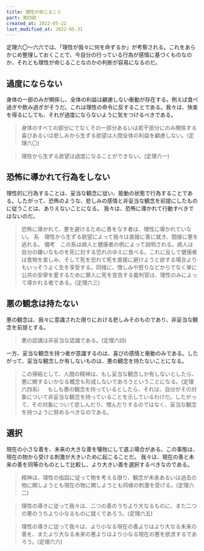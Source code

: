 ```yaml
---
title: 理性が命じること
part: 第四部
created_at: 2022-05-22
last_modified_at: 2022-05-31
---
```


定理六〇～六六では、「理性が我々に何を命ずるか」が考察される。これをあらかじめ整理しておくことで、今自分の行っている行為が感情に基づくものなのか、それとも理性が命じることなのかの判断が容易になるのだ。

## 過度にならない

身体の一部のみが関係し、全体の利益は顧慮しない衝動が存在する。例えば食べ過ぎや飲み過ぎがそうだ。これは理性の命令に反することである。我々は、快楽を得るにしても、それが過度にならないように気をつけるべきである。

>身体のすべての部分にでなくその一部分あるいは若干部分にのみ関係する喜びあるいは悲しみから生ずる欲望は人間全体の利益を顧慮しない。(定理六〇)

>理性から生ずる欲望は過度になることができない。(定理六一)

## 恐怖に導かれて行為をしない

理性的に行為することは、妥当な観念に従い、能動の状態で行為することである。したがって、恐怖のような、悲しみの感情と非妥当な観念を前提にしたものに従うことは、ありえないことになる。
我々は、恐怖に導かれて行動すべきではないのだ。

>恐怖に導かれて、悪を避けるために善をなす者は、理性に導かれていない。
>系　理性から生ずる欲望によって我々は直接に善に就き、間接に悪を逃れる。
>備考　この系は病人と健康者の例によって説明される。病人は自分の嫌いなものを死に対する恐れのゆえに食べる。これに反して健康者は食物を楽しみ、そして死を恐れて死を直接に避けようと欲する場合よりもいっそうよく生を享受する。同様に、憎しみや怒りなどからでなく単に公共の安寧を愛するために罪人に死を宣告する裁判官は、理性のみによって導かれる者である。(定理六三)

## 悪の観念は持たない

悪の観念は、我々に意識された限りにおける悲しみそのものであり、非妥当な観念を前提とする。

>悪の認識は非妥当な認識である。(定理六四)

一方、妥当な観念を持つ者が意識するのは、喜びの感情と衝動のみである。したがって、妥当な観念しか有しないものは、悪の観念を持たないことになる。

>この帰結として、人間の精神は、もし妥当な観念しか有しないとしたら、悪に関するいかなる概念も形成しないであろうということになる。(定理六四系)
　
もしも悪の観念を持っているとしたら、それは、自分がその対象について非妥当な観念を持っていることを示しているわけだ。したがって、その対象について悲しんだり、憎んだりするのではなく、妥当な観念を持つように努めるべきなのである。

## 選択

現在の小さな善を、未来の大きな善を犠牲にして選ぶ場合がある。この事態は、現在の物から受ける刺激が大きいために起こることだ。
我々は、現在の善と未来の善を同等のものとして比較し、より大きい善を選択するべきなのである。

>精神は、理性の指図に従って物を考える限り、観念が未来あるいは過去の物に関しようとも現在の物に関しようとも同様の刺激を受ける。(定理六二)

>理性の導きに従って我々は、二つの善のうちより大なるものに、また二つの悪のうちより小なるものに就くであろう。(定理六五)

>理性の導きに従って我々は、より小なる現在の善よりはより大なる未来の善を、またより大なる未来の悪よりはより小なる現在の悪を欲求するであろう。(定理六六)
